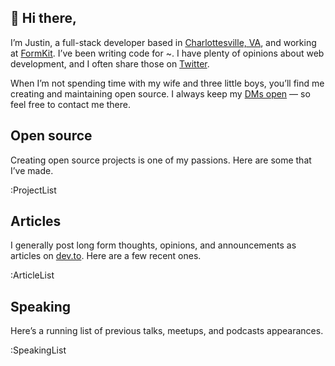## 👋 Hi there,

I’m Justin, a full-stack developer based in [Charlottesville, VA](https://www.visitcharlottesville.org/), and working at [FormKit](https://formkit.com). I’ve been writing code for ~<year-count></year-count>. I have plenty of opinions about web development, and I often share those on [Twitter](https://twitter.com/intent/user?screen_name=jpschroeder).

When I’m not spending time with my wife and three little boys, you’ll find me creating and maintaining open&nbsp;source. I always keep my [DMs open](https://twitter.com/messages/compose?recipient_id=12008842) — so feel free to contact me&nbsp;there.

## Open source

Creating open source projects is one of my passions. Here are some that I’ve&nbsp;made.

:ProjectList

## Articles

I generally post long form thoughts, opinions, and announcements as articles on [dev.to](https://dev.to/dashboard). Here are a few recent&nbsp;ones.

:ArticleList

## Speaking

Here’s a running list of previous talks, meetups, and podcasts&nbsp;appearances.

:SpeakingList
